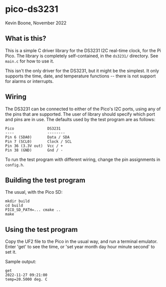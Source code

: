 # pico-ds3231

Kevin Boone, November 2022

## What is this?

This is a simple C driver library for the DS3231 I2C real-time clock,
for the Pi Pico. The library is completely self-contained, in the
`ds3231/` directory. See `main.c` for how to use it.

This isn't the only driver for the DS3231, but it might be the 
simplest. It only supports the time, date, and temperature functions
-- there is not support for alarms or interrupts. 

## Wiring

The DS3231 can be connected to either of the Pico's I2C ports, 
using any of the pins that are supported. The user of library should
specify which port and pins are in use. The defaults used by the
test program are as follows:

    Pico               DS3231 
    ----               --------
    Pin 6 (SDA0)       Data / SDA
    Pin 7 (SCL0)       Clock / SCL
    Pin 36 (3.3V out)  Vcc / +
    Pin 38 (GND)       Gnd / -

To run the test program with different wiring, change the pin assignments
in `config.h`.

## Building the test program

The usual, with the Pico SD:

    mkdir build
    cd build
    PICO_SD_PATH=... cmake ..
    make 

## Using the test program

Copy the UF2 file to the Pico in the usual way, and run a terminal
emulator.  Enter 'get' to see the time, or 'set year month day hour 
minute second' to set it.

Sample output:

    get
    2022-11-27 09:21:00
    temp=20.5000 deg. C


